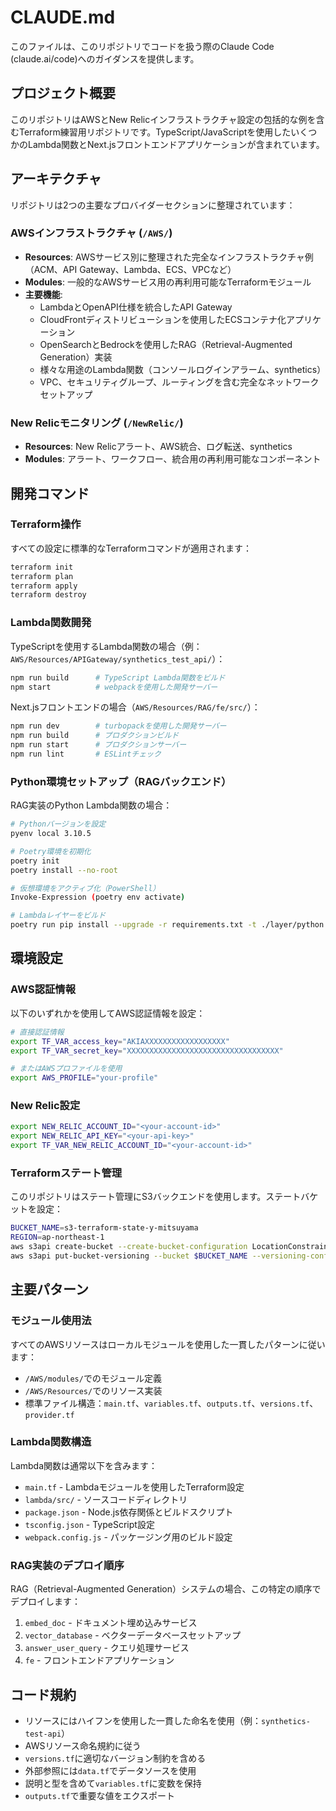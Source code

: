 # CLAUDE.md

このファイルは、このリポジトリでコードを扱う際のClaude Code (claude.ai/code)へのガイダンスを提供します。

## プロジェクト概要

このリポジトリはAWSとNew Relicインフラストラクチャ設定の包括的な例を含むTerraform練習用リポジトリです。TypeScript/JavaScriptを使用したいくつかのLambda関数とNext.jsフロントエンドアプリケーションが含まれています。

## アーキテクチャ

リポジトリは2つの主要なプロバイダーセクションに整理されています：

### AWSインフラストラクチャ (`/AWS/`)
- **Resources**: AWSサービス別に整理された完全なインフラストラクチャ例（ACM、API Gateway、Lambda、ECS、VPCなど）
- **Modules**: 一般的なAWSサービス用の再利用可能なTerraformモジュール
- **主要機能**:
  - LambdaとOpenAPI仕様を統合したAPI Gateway
  - CloudFrontディストリビューションを使用したECSコンテナ化アプリケーション
  - OpenSearchとBedrockを使用したRAG（Retrieval-Augmented Generation）実装
  - 様々な用途のLambda関数（コンソールログインアラーム、synthetics）
  - VPC、セキュリティグループ、ルーティングを含む完全なネットワークセットアップ

### New Relicモニタリング (`/NewRelic/`)
- **Resources**: New Relicアラート、AWS統合、ログ転送、synthetics
- **Modules**: アラート、ワークフロー、統合用の再利用可能なコンポーネント

## 開発コマンド

### Terraform操作
すべての設定に標準的なTerraformコマンドが適用されます：
```bash
terraform init
terraform plan
terraform apply
terraform destroy
```

### Lambda関数開発
TypeScriptを使用するLambda関数の場合（例：`AWS/Resources/APIGateway/synthetics_test_api/`）：
```bash
npm run build      # TypeScript Lambda関数をビルド
npm start          # webpackを使用した開発サーバー
```

Next.jsフロントエンドの場合（`AWS/Resources/RAG/fe/src/`）：
```bash
npm run dev        # turbopackを使用した開発サーバー
npm run build      # プロダクションビルド
npm run start      # プロダクションサーバー
npm run lint       # ESLintチェック
```

### Python環境セットアップ（RAGバックエンド）
RAG実装のPython Lambda関数の場合：
```bash
# Pythonバージョンを設定
pyenv local 3.10.5

# Poetry環境を初期化
poetry init
poetry install --no-root

# 仮想環境をアクティブ化（PowerShell）
Invoke-Expression (poetry env activate)

# Lambdaレイヤーをビルド
poetry run pip install --upgrade -r requirements.txt -t ./layer/python
```

## 環境設定

### AWS認証情報
以下のいずれかを使用してAWS認証情報を設定：
```bash
# 直接認証情報
export TF_VAR_access_key="AKIAXXXXXXXXXXXXXXXXXX"
export TF_VAR_secret_key="XXXXXXXXXXXXXXXXXXXXXXXXXXXXXXXXXX"

# またはAWSプロファイルを使用
export AWS_PROFILE="your-profile"
```

### New Relic設定
```bash
export NEW_RELIC_ACCOUNT_ID="<your-account-id>"
export NEW_RELIC_API_KEY="<your-api-key>"
export TF_VAR_NEW_RELIC_ACCOUNT_ID="<your-account-id>"
```

### Terraformステート管理
このリポジトリはステート管理にS3バックエンドを使用します。ステートバケットを設定：
```bash
BUCKET_NAME=s3-terraform-state-y-mitsuyama
REGION=ap-northeast-1
aws s3api create-bucket --create-bucket-configuration LocationConstraint=$REGION --bucket $BUCKET_NAME
aws s3api put-bucket-versioning --bucket $BUCKET_NAME --versioning-configuration Status=Enabled
```

## 主要パターン

### モジュール使用法
すべてのAWSリソースはローカルモジュールを使用した一貫したパターンに従います：
- `/AWS/modules/`でのモジュール定義
- `/AWS/Resources/`でのリソース実装
- 標準ファイル構造：`main.tf`、`variables.tf`、`outputs.tf`、`versions.tf`、`provider.tf`

### Lambda関数構造
Lambda関数は通常以下を含みます：
- `main.tf` - Lambdaモジュールを使用したTerraform設定
- `lambda/src/` - ソースコードディレクトリ
- `package.json` - Node.js依存関係とビルドスクリプト
- `tsconfig.json` - TypeScript設定
- `webpack.config.js` - パッケージング用のビルド設定

### RAG実装のデプロイ順序
RAG（Retrieval-Augmented Generation）システムの場合、この特定の順序でデプロイします：
1. `embed_doc` - ドキュメント埋め込みサービス
2. `vector_database` - ベクターデータベースセットアップ
3. `answer_user_query` - クエリ処理サービス
4. `fe` - フロントエンドアプリケーション

## コード規約

- リソースにはハイフンを使用した一貫した命名を使用（例：`synthetics-test-api`）
- AWSリソース命名規約に従う
- `versions.tf`に適切なバージョン制約を含める
- 外部参照には`data.tf`でデータソースを使用
- 説明と型を含めて`variables.tf`に変数を保持
- `outputs.tf`で重要な値をエクスポート